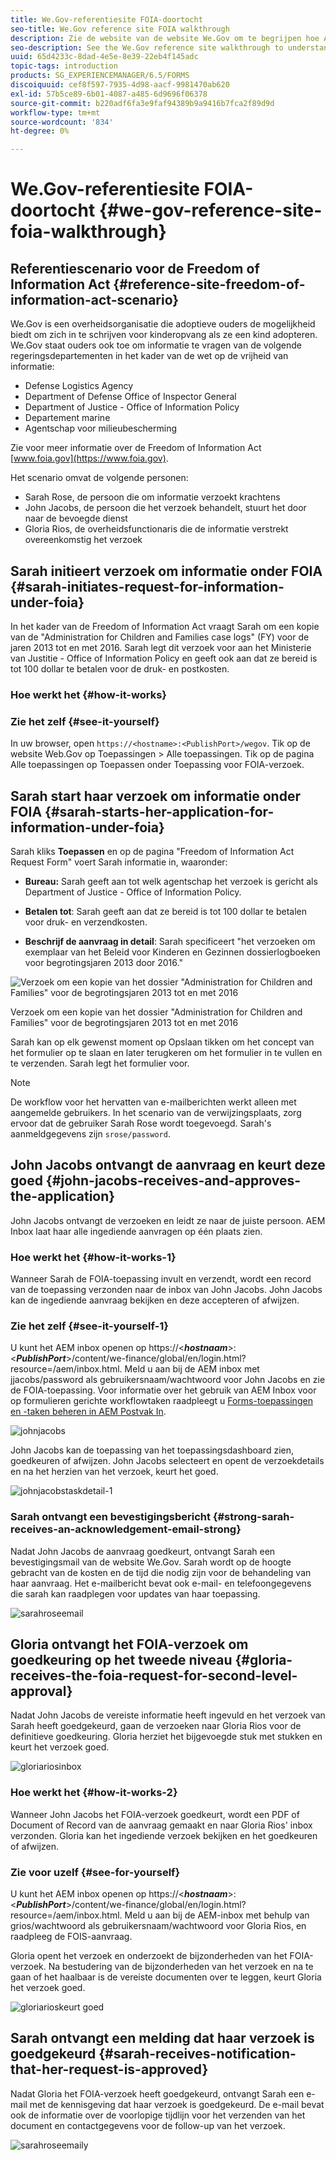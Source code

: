 ```yaml
---
title: We.Gov-referentiesite FOIA-doortocht
seo-title: We.Gov reference site FOIA walkthrough
description: Zie de website van de website We.Gov om te begrijpen hoe AEM Forms regeringen helpt om informatie te ontvangen en te verstrekken die door individuen wordt gevraagd op grond van de Freedom of Information Act.
seo-description: See the We.Gov reference site walkthrough to understand how AEM Forms helps governments receive and impart information requested by individuals under the Freedom of Information Act.
uuid: 65d4233c-8dad-4e5e-8e39-22eb4f145adc
topic-tags: introduction
products: SG_EXPERIENCEMANAGER/6.5/FORMS
discoiquuid: cef8f597-7935-4d98-aacf-9981470ab620
exl-id: 57b5ce89-6b01-4087-a485-6d9696f06378
source-git-commit: b220adf6fa3e9faf94389b9a9416b7fca2f89d9d
workflow-type: tm+mt
source-wordcount: '834'
ht-degree: 0%

---
```


# We.Gov-referentiesite FOIA-doortocht {#we-gov-reference-site-foia-walkthrough}

## Referentiescenario voor de Freedom of Information Act {#reference-site-freedom-of-information-act-scenario}

We.Gov is een overheidsorganisatie die adoptieve ouders de mogelijkheid biedt om zich in te schrijven voor kinderopvang als ze een kind adopteren. We.Gov staat ouders ook toe om informatie te vragen van de volgende regeringsdepartementen in het kader van de wet op de vrijheid van informatie:

* Defense Logistics Agency
* Department of Defense Office of Inspector General
* Department of Justice - Office of Information Policy
* Departement marine
* Agentschap voor milieubescherming

Zie voor meer informatie over de Freedom of Information Act [www.foia.gov](https://www.foia.gov).

Het scenario omvat de volgende personen:

* Sarah Rose, de persoon die om informatie verzoekt krachtens
* John Jacobs, de persoon die het verzoek behandelt, stuurt het door naar de bevoegde dienst
* Gloria Rios, de overheidsfunctionaris die de informatie verstrekt overeenkomstig het verzoek

## Sarah initieert verzoek om informatie onder FOIA {#sarah-initiates-request-for-information-under-foia}

In het kader van de Freedom of Information Act vraagt Sarah om een kopie van de &quot;Administration for Children and Families case logs&quot; (FY) voor de jaren 2013 tot en met 2016. Sarah legt dit verzoek voor aan het Ministerie van Justitie - Office of Information Policy en geeft ook aan dat ze bereid is tot 100 dollar te betalen voor de druk- en postkosten.

### Hoe werkt het {#how-it-works}

### Zie het zelf {#see-it-yourself}

In uw browser, open `https://<hostname>:<PublishPort>/wegov`. Tik op de website Web.Gov op Toepassingen > Alle toepassingen. Tik op de pagina Alle toepassingen op Toepassen onder Toepassing voor FOIA-verzoek.

## Sarah start haar verzoek om informatie onder FOIA {#sarah-starts-her-application-for-information-under-foia}

Sarah kliks **Toepassen** en op de pagina &quot;Freedom of Information Act Request Form&quot; voert Sarah informatie in, waaronder:

* **Bureau:** Sarah geeft aan tot welk agentschap het verzoek is gericht als Department of Justice - Office of Information Policy.

* **Betalen tot**: Sarah geeft aan dat ze bereid is tot 100 dollar te betalen voor druk- en verzendkosten.
* **Beschrijf de aanvraag in detail**: Sarah specificeert &quot;het verzoeken om exemplaar van het Beleid voor Kinderen en Gezinnen dossierlogboeken voor begrotingsjaren 2013 door 2016.&quot;

![Verzoek om een kopie van het dossier &quot;Administration for Children and Families&quot; voor de begrotingsjaren 2013 tot en met 2016](assets/sarahfiosform.png)

Verzoek om een kopie van het dossier &quot;Administration for Children and Families&quot; voor de begrotingsjaren 2013 tot en met 2016

Sarah kan op elk gewenst moment op Opslaan tikken om het concept van het formulier op te slaan en later terugkeren om het formulier in te vullen en te verzenden. Sarah legt het formulier voor.

>[!NOTE]
>
>De workflow voor het hervatten van e-mailberichten werkt alleen met aangemelde gebruikers. In het scenario van de verwijzingsplaats, zorg ervoor dat de gebruiker Sarah Rose wordt toegevoegd. Sarah&#39;s aanmeldgegevens zijn `srose/password`.

## John Jacobs ontvangt de aanvraag en keurt deze goed {#john-jacobs-receives-and-approves-the-application}

John Jacobs ontvangt de verzoeken en leidt ze naar de juiste persoon. AEM Inbox laat haar alle ingediende aanvragen op één plaats zien.

### Hoe werkt het {#how-it-works-1}

Wanneer Sarah de FOIA-toepassing invult en verzendt, wordt een record van de toepassing verzonden naar de inbox van John Jacobs. John Jacobs kan de ingediende aanvraag bekijken en deze accepteren of afwijzen.

### Zie het zelf {#see-it-yourself-1}

U kunt het AEM inbox openen op https://&lt;***hostnaam***>:&lt;***PublishPort***>/content/we-finance/global/en/login.html?resource=/aem/inbox.html. Meld u aan bij de AEM inbox met jjacobs/password als gebruikersnaam/wachtwoord voor John Jacobs en zie de FOIA-toepassing. Voor informatie over het gebruik van AEM Inbox voor op formulieren gerichte workflowtaken raadpleegt u [Forms-toepassingen en -taken beheren in AEM Postvak In](/help/forms/using/manage-applications-inbox.md).

![johnjacobs](assets/johnjacobs.png)

John Jacobs kan de toepassing van het toepassingsdashboard zien, goedkeuren of afwijzen. John Jacobs selecteert en opent de verzoekdetails en na het herzien van het verzoek, keurt het goed.

![johnjacobstaskdetail-1](assets/johnjacobstaskdetail-1.png)

### <strong>Sarah ontvangt een bevestigingsbericht</strong> {#strong-sarah-receives-an-acknowledgement-email-strong}

Nadat John Jacobs de aanvraag goedkeurt, ontvangt Sarah een bevestigingsmail van de website We.Gov. Sarah wordt op de hoogte gebracht van de kosten en de tijd die nodig zijn voor de behandeling van haar aanvraag. Het e-mailbericht bevat ook e-mail- en telefoongegevens die sarah kan raadplegen voor updates van haar toepassing.

![sarahroseemail](assets/sarahroseemail.png)

## Gloria ontvangt het FOIA-verzoek om goedkeuring op het tweede niveau {#gloria-receives-the-foia-request-for-second-level-approval}

Nadat John Jacobs de vereiste informatie heeft ingevuld en het verzoek van Sarah heeft goedgekeurd, gaan de verzoeken naar Gloria Rios voor de definitieve goedkeuring. Gloria herziet het bijgevoegde stuk met stukken en keurt het verzoek goed.

![gloriariosinbox](assets/gloriariosinbox.png)

### Hoe werkt het {#how-it-works-2}

Wanneer John Jacobs het FOIA-verzoek goedkeurt, wordt een PDF of Document of Record van de aanvraag gemaakt en naar Gloria Rios&#39; inbox verzonden. Gloria kan het ingediende verzoek bekijken en het goedkeuren of afwijzen.

### Zie voor uzelf {#see-for-yourself}

U kunt het AEM inbox openen op https://&lt;***hostnaam***>:&lt;***PublishPort***>/content/we-finance/global/en/login.html?resource=/aem/inbox.html. Meld u aan bij de AEM-inbox met behulp van grios/wachtwoord als gebruikersnaam/wachtwoord voor Gloria Rios, en raadpleeg de FOIS-aanvraag.

Gloria opent het verzoek en onderzoekt de bijzonderheden van het FOIA-verzoek. Na bestudering van de bijzonderheden van het verzoek en na te gaan of het haalbaar is de vereiste documenten over te leggen, keurt Gloria het verzoek goed.

![gloriarioskeurt goed](assets/gloriariosapproves.png)

## Sarah ontvangt een melding dat haar verzoek is goedgekeurd {#sarah-receives-notification-that-her-request-is-approved}

Nadat Gloria het FOIA-verzoek heeft goedgekeurd, ontvangt Sarah een e-mail met de kennisgeving dat haar verzoek is goedgekeurd. De e-mail bevat ook de informatie over de voorlopige tijdlijn voor het verzenden van het document en contactgegevens voor de follow-up van het verzoek.

![sarahroseemaily](assets/sarahroseemailapproval.png)
